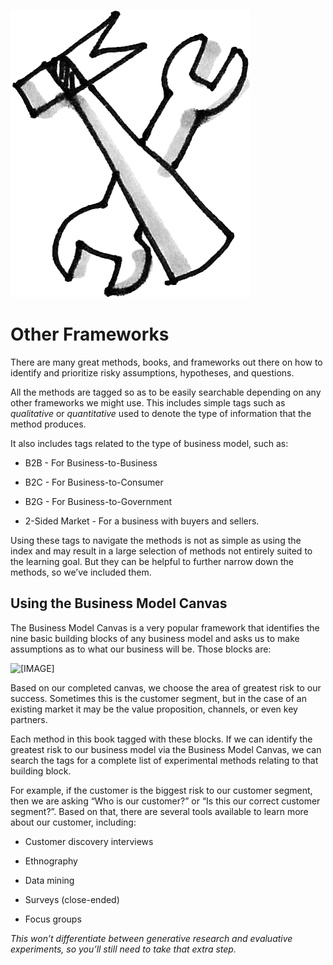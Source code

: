![](/assets/Icon-Tools.png)
# Other Frameworks

There are many great methods, books, and frameworks out there on how to identify and prioritize risky assumptions, hypotheses, and questions.

All the methods are tagged so as to be easily searchable depending on any other frameworks we might use. This includes simple tags such as _qualitative_ or _quantitative_ used to denote the type of information that the method produces.

It also includes tags related to the type of business model, such as:

* B2B - For Business-to-Business

* B2C - For Business-to-Consumer

* B2G - For Business-to-Government

* 2-Sided Market - For a business with buyers and sellers.

Using these tags to navigate the methods is not as simple as using the index and may result in a large selection of methods not entirely suited to the learning goal. But they can be helpful to further narrow down the methods, so we’ve included them.



## **Using the Business Model Canvas**

The Business Model Canvas is a very popular framework that identifies the nine basic building blocks of any business model and asks us to make assumptions as to what our business will be. Those blocks are:



![\[IMAGE\]
](https://upload.wikimedia.org/wikipedia/commons/thumb/1/10/Business_Model_Canvas.png/1200px-Business_Model_Canvas.png)


Based on our completed canvas, we choose the area of greatest risk to our success. Sometimes this is the customer segment, but in the case of an existing market it may be the value proposition, channels, or even key partners.

Each method in this book tagged with these blocks. If we can identify the greatest risk to our business model via the Business Model Canvas, we can search the tags for a complete list of experimental methods relating to that building block.

For example, if the customer is the biggest risk to our customer segment, then we are asking “Who is our customer?” or “Is this our correct customer segment?”. Based on that, there are several tools available to learn more about our customer, including:

* Customer discovery interviews

* Ethnography

* Data mining

* Surveys \(close-ended\)

* Focus groups

_This won’t differentiate between generative research and evaluative experiments, so you’ll still need to take that extra step._

